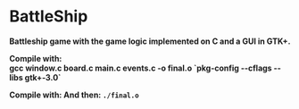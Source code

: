 # BattleShip
<b> Battleship game with the game logic implemented on C and a GUI in GTK+.</b>

<b>Compile with:<b><br>
gcc window.c board.c main.c events.c -o final.o \`pkg-config --cflags --libs  gtk+-3.0\`

<b>Compile with:<b>
And then: `./final.o`
